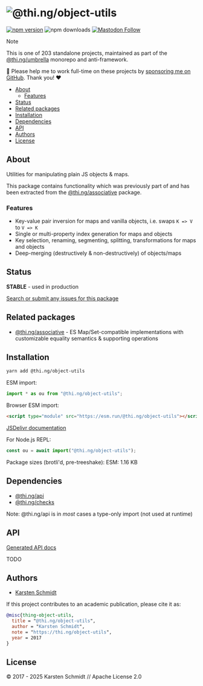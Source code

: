<!-- This file is generated - DO NOT EDIT! -->
<!-- Please see: https://github.com/thi-ng/umbrella/blob/develop/CONTRIBUTING.md#changes-to-readme-files -->
# ![@thi.ng/object-utils](https://raw.githubusercontent.com/thi-ng/umbrella/develop/assets/banners/thing-object-utils.svg?ede54c24)

[![npm version](https://img.shields.io/npm/v/@thi.ng/object-utils.svg)](https://www.npmjs.com/package/@thi.ng/object-utils)
![npm downloads](https://img.shields.io/npm/dm/@thi.ng/object-utils.svg)
[![Mastodon Follow](https://img.shields.io/mastodon/follow/109331703950160316?domain=https%3A%2F%2Fmastodon.thi.ng&style=social)](https://mastodon.thi.ng/@toxi)

> [!NOTE]
> This is one of 203 standalone projects, maintained as part
> of the [@thi.ng/umbrella](https://github.com/thi-ng/umbrella/) monorepo
> and anti-framework.
>
> 🚀 Please help me to work full-time on these projects by [sponsoring me on
> GitHub](https://github.com/sponsors/postspectacular). Thank you! ❤️

- [About](#about)
  - [Features](#features)
- [Status](#status)
- [Related packages](#related-packages)
- [Installation](#installation)
- [Dependencies](#dependencies)
- [API](#api)
- [Authors](#authors)
- [License](#license)

## About

Utilities for manipulating plain JS objects & maps.

This package contains functionality which was previously part of and has been
extracted from the [@thi.ng/associative](https://thi.ng/associative) package.

### Features

- Key-value pair inversion for maps and vanilla objects, i.e. swaps `K => V` to `V => K`
- Single or multi-property index generation for maps and objects
- Key selection, renaming, segmenting, splitting, transformations for maps and
  objects
- Deep-merging (destructively & non-destructively) of objects/maps

## Status

**STABLE** - used in production

[Search or submit any issues for this package](https://github.com/thi-ng/umbrella/issues?q=%5Bobject-utils%5D+in%3Atitle)

## Related packages

- [@thi.ng/associative](https://github.com/thi-ng/umbrella/tree/develop/packages/associative) - ES Map/Set-compatible implementations with customizable equality semantics & supporting operations

## Installation

```bash
yarn add @thi.ng/object-utils
```

ESM import:

```ts
import * as ou from "@thi.ng/object-utils";
```

Browser ESM import:

```html
<script type="module" src="https://esm.run/@thi.ng/object-utils"></script>
```

[JSDelivr documentation](https://www.jsdelivr.com/)

For Node.js REPL:

```js
const ou = await import("@thi.ng/object-utils");
```

Package sizes (brotli'd, pre-treeshake): ESM: 1.16 KB

## Dependencies

- [@thi.ng/api](https://github.com/thi-ng/umbrella/tree/develop/packages/api)
- [@thi.ng/checks](https://github.com/thi-ng/umbrella/tree/develop/packages/checks)

Note: @thi.ng/api is in _most_ cases a type-only import (not used at runtime)

## API

[Generated API docs](https://docs.thi.ng/umbrella/object-utils/)

TODO

## Authors

- [Karsten Schmidt](https://thi.ng)

If this project contributes to an academic publication, please cite it as:

```bibtex
@misc{thing-object-utils,
  title = "@thi.ng/object-utils",
  author = "Karsten Schmidt",
  note = "https://thi.ng/object-utils",
  year = 2017
}
```

## License

&copy; 2017 - 2025 Karsten Schmidt // Apache License 2.0
